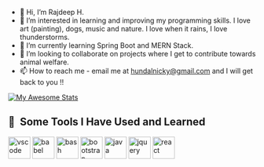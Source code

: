 - 👋 Hi, I’m Rajdeep H.
- 👀 I’m interested in learning and improving my programming skills. I love art (painting), dogs, music and nature. I love when it rains, I love thunderstorms.
- 🌱 I’m currently learning Spring Boot and MERN Stack. 
- 💞️ I’m looking to collaborate on projects where I get to contribute towards animal welfare. 
- 📫 How to reach me - email me at hundalnicky@gmail.com and I will get back to you !!

<!---
rhundal/rhundal is a ✨ special ✨ repository because its `README.md` (this file) appears on your GitHub profile.
You can click the Preview link to take a look at your changes.
--->
<!---
![Rajdeep's GitHub stats](https://github-readme-stats.vercel.app/api?username=rhundal&show_icons=true&theme=transparent)
--->
[![My Awesome Stats](https://awesome-github-stats.azurewebsites.net/user-stats/rhundal?cardType=octocat&theme=synthwave&preferLogin=false)](https://git.io/awesome-stats-card)

<!---
[![Top Langs](https://github-readme-stats.vercel.app/api/top-langs/?username=rhundal)](https://github.com/rhundal/github-readme-stats)

[![Rajdeep's wakatime stats](https://github-readme-stats.vercel.app/api/wakatime?username=rhundal)](https://github.com/rhundal/github-readme-stats)
--->
<h2> 🚀 &nbsp;Some Tools I Have Used and Learned</h2>
<p align="left">
<img src="https://cdn.jsdelivr.net/gh/devicons/devicon/icons/vscode/vscode-original.svg" alt="vscode" width="45" height="45"/>
<img src="https://cdn.jsdelivr.net/gh/devicons/devicon/icons/babel/babel-original.svg" alt="babel" width="45" height="45" />
<img src="https://cdn.jsdelivr.net/gh/devicons/devicon/icons/bash/bash-original.svg" alt="bash" width="45" height="45" />
<img src="https://cdn.jsdelivr.net/gh/devicons/devicon/icons/bootstrap/bootstrap-original.svg" alt="bootstrap" width="45" height="45" />
<img src="https://cdn.jsdelivr.net/gh/devicons/devicon/icons/java/java-original.svg" alt="java" width="45" height="45" />
<img src="https://cdn.jsdelivr.net/gh/devicons/devicon/icons/jquery/jquery-original.svg" alt="jquery" width="45" height="45"/>
<img src="https://cdn.jsdelivr.net/gh/devicons/devicon/icons/react/react-original.svg" alt="react" width="45" height="45" />                    
</p>
